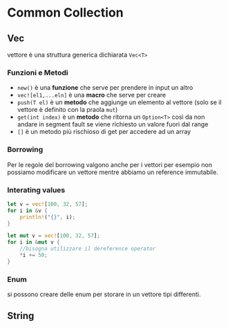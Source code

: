 # Common Collection

## Vec

vettore è una struttura generica dichiarata `Vec<T>` 

### Funzioni e Metodi

- `new()` è una **funzione** che serve per prendere in input un altro 
- `vec![el1,...eln]` è una **macro** che serve per creare 
- `push(T el)` è un **metodo** che aggiunge un elemento al vettore (solo se il vettore è definito con la praola `mut`)
- `get(int index)` è un **metodo** che ritorna un `Option<T>` così da non andare in segment fault se viene richiesto un valore fuori dal range 
- `[]` è un metodo più rischioso di get per accedere ad un array


### Borrowing

Per le regole del borrowing valgono anche per i vettori per esempio non possiamo modificare un vettore mentre abbiamo un reference immutabile.


### Interating values

```rust
let v = vec![100, 32, 57];
for i in &v {
    println!("{}", i);
}
```
```rust
let mut v = vec![100, 32, 57];
for i in &mut v {
    //bisogna utilizzare il dereference operator
    *i += 50;
}
```
### Enum

si possono creare delle enum per storare in un vettore tipi differenti.

## String

